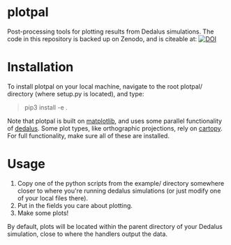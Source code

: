 # plotpal
Post-processing tools for plotting results from Dedalus simulations.
The code in this repository is backed up on Zenodo, and is citeable at: [![DOI](https://zenodo.org/badge/265006663.svg)](https://zenodo.org/badge/latestdoi/265006663)

# Installation
To install plotpal on your local machine, navigate to the root plotpal/ directory (where setup.py is located), and type:

> pip3 install -e .

Note that plotpal is built on [matplotlib](https://matplotlib.org/), and uses some parallel functionality of [dedalus](https://dedalus-project.org/). Some plot types, like orthographic projections, rely on [cartopy](https://scitools.org.uk/cartopy/docs/latest/). For full functionality, make sure all of these are installed.

# Usage

1. Copy one of the python scripts from the example/ directory somewhere closer to where you're running dedalus simulations (or just modify one of your local files there).
2. Put in the fields you care about plotting.
3. Make some plots!

By default, plots will be located within the parent directory of your Dedalus simulation, close to where the handlers output the data.

